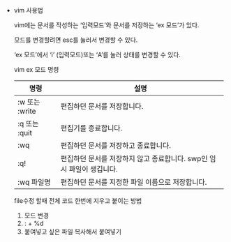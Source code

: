 
- vim 사용법
    
    vim에는 문서를 작성하는 ‘입력모드’와 문서를 저장하는 ‘ex 모드’가 있다.
    
    모드를 변경할려면 esc를 눌러서 변경할 수 있다.
    
    ‘ex 모드’에서 ‘i’ (입력모드)또는 ‘A’를 눌러 상태를 변경할 수 있다.
    
    vim ex 모드 명령
    
    |명령|설명|
    |---|---|
    |:w 또는 :write|편집하던 문서를 저장합니다.|
    |:q 또는 :quit|편집기를 종료합니다.|
    |:wq|편집하던 문서를 저장하고 종료합니다.|
    |:q!|편집하던 문서를 저장하지 않고 종료합니다. swp인 임시 파일이 생깁니다.|
    |:wq 파일명|편집하던 문서를 지정한 파일 이름으로 저장합니다.|
    
    file수정 할때 전체 코드 한번에 지우고 붙이는 방법
    
    1. 모드 변경
    2. : + %d
    3. 붙여넣고 싶은 파일 복사해서 붙여넣기
